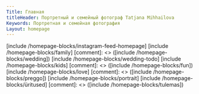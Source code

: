 ```yaml
---
Title: Главная
titleHeader: Портретный и семейный фотограф Tatjana Mihhailova
Keywords: Портретная и семейная фотография
Layout: homepage
---
```

[include /homepage-blocks/instagram-feed-homepage]
[include /homepage-blocks/family]
[comment]: <> ([include /homepage-blocks/wedding])
[include /homepage-blocks/wedding-todo]
[include /homepage-blocks/kids]
[comment]: <> ([include /homepage-blocks/fun])
[include /homepage-blocks/love]
[comment]: <> ([include /homepage-blocks/preggo])
[include /homepage-blocks/portrait]
[include /homepage-blocks/üritused]
[comment]: <> ([include /homepage-blocks/tulemas])